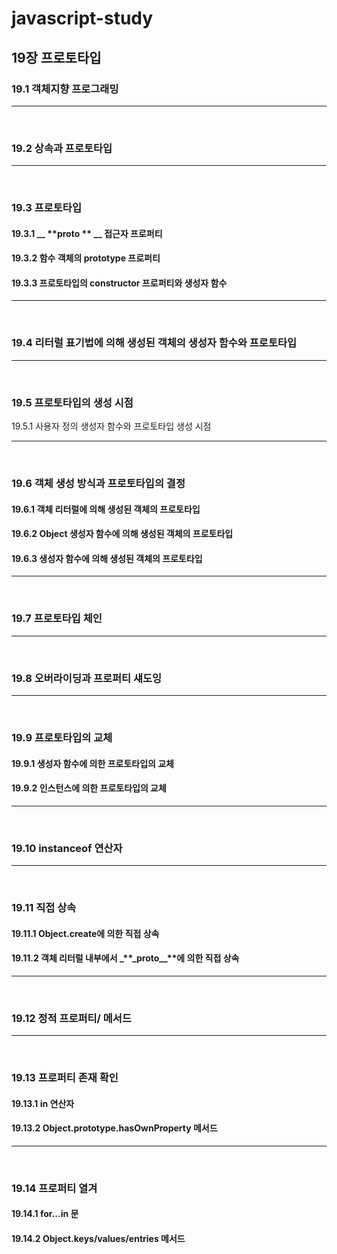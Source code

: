 # javascript-study

## 19장 프로토타입

### 19.1 객체지향 프로그래밍

---

<br>

### 19.2 상속과 프로토타입

---

<br>

### 19.3 프로토타입

#### 19.3.1 \_\_ **proto ** \_\_ 접근자 프로퍼티

#### 19.3.2 함수 객체의 prototype 프로퍼티

#### 19.3.3 프로토타입의 constructor 프로퍼티와 생성자 함수

---

<br>

### 19.4 리터럴 표기법에 의해 생성된 객체의 생성자 함수와 프로토타입

---

<br>

### 19.5 프로토타입의 생성 시점

19.5.1 사용자 정의 생성자 함수와 프로토타입 생성 시점

---

<br>

### 19.6 객체 생성 방식과 프로토타입의 결정

#### 19.6.1 객체 리터럴에 의해 생성된 객체의 프로토타입

#### 19.6.2 Object 생성자 함수에 의해 생성된 객체의 프로토타입

#### 19.6.3 생성자 함수에 의해 생성된 객체의 프로토타입

---

<br>

### 19.7 프로토타입 체인

---

<br>

### 19.8 오버라이딩과 프로퍼티 섀도잉

---

<br>

### 19.9 프로토타입의 교체

#### 19.9.1 생성자 함수에 의한 프로토타입의 교체

#### 19.9.2 인스턴스에 의한 프로토타입의 교체

---

<br>

### 19.10 instanceof 연산자

---

<br>

### 19.11 직접 상속

#### 19.11.1 Object.create에 의한 직접 상속

#### 19.11.2 객체 리터럴 내부에서 \_**\_proto\_\_**에 의한 직접 상속

---

<br>

### 19.12 정적 프로퍼티/ 메서드

---

<br>

### 19.13 프로퍼티 존재 확인

#### 19.13.1 in 연산자

#### 19.13.2 Object.prototype.hasOwnProperty 메서드

---

<br>

### 19.14 프로퍼티 열겨

#### 19.14.1 for...in 문

#### 19.14.2 Object.keys/values/entries 메서드
